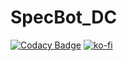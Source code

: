# SpecBot_DC
[![Codacy Badge](https://api.codacy.com/project/badge/Grade/d4a94c9336b1439289233001c109001a)](https://app.codacy.com/app/JaxTheWolf/SpecBot_DC?utm_source=github.com&utm_medium=referral&utm_content=JaxTheWolf/SpecBot_DC&utm_campaign=Badge_Grade_Dashboard)
[![ko-fi](https://www.ko-fi.com/img/donate_sm.png)](https://ko-fi.com/R5R1ON5V)
